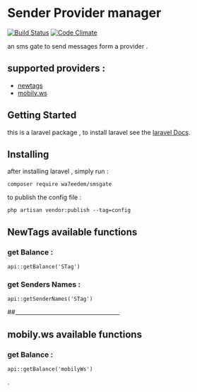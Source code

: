 # Sender Provider manager
[![Build Status](https://travis-ci.org/wa7eedem/sender.svg?branch=master)](https://travis-ci.org/wa7eedem/sender)
[![Code Climate](https://codeclimate.com/github/wa7eedem/sender/badges/gpa.svg)](https://codeclimate.com/github/wa7eedem/sender)

an sms gate to send messages form a provider .

## supported providers :
* [newtags](http://www.newtags.com.sa.com/)
* [mobily.ws](https://mobily.ws/)


## Getting Started

this is a laravel package , to install laravel see the [laravel Docs](https://laravel.com/docs/master/).


## Installing

after installing laravel , simply run :

```
composer require wa7eedem/smsgate
```

to publish the config file :

```
php artisan vendor:publish --tag=config
```


## NewTags available functions

### get Balance :

```
api::getBalance('STag')
```

### get Senders Names :

```
api::getSenderNames('STag')
```

##_____________________________________

## mobily.ws available functions

### get Balance :

```
api::getBalance('mobilyWs')
```




.
